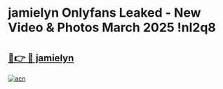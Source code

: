 # jamielyn Onlyfans Leaked - New Video & Photos March 2025 !nl2q8

# <h2><a href="https://spponz.iuczelnia.edu.pl?title=jamielyn&ref=nl2q8">🔗👉 🔴 jamielyn</a></h2>

[![acn](https://github.com/user-attachments/assets/0f9c940e-d8b0-45ae-aac7-cd30a18b3e1c)](https://spponz.iuczelnia.edu.pl?title=jamielyn&ref=nl2q8)

